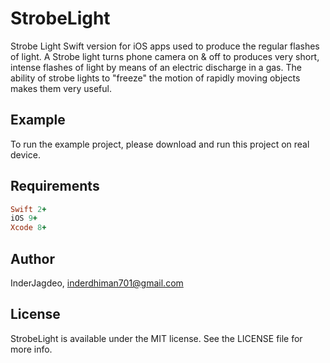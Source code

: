 # StrobeLight
Strobe Light Swift version for iOS apps used to produce the regular flashes of light. A Strobe light turns phone camera on &amp; off to produces very short, intense flashes of light by means of an electric discharge in a gas. The ability of strobe lights to "freeze" the motion of rapidly moving objects makes them very useful.
## Example

To run the example project, please download and run this project on real device.

## Requirements

```ruby
Swift 2+
iOS 9+
Xcode 8+
```

## Author

InderJagdeo, inderdhiman701@gmail.com

## License

StrobeLight is available under the MIT license. See the LICENSE file for more info.
